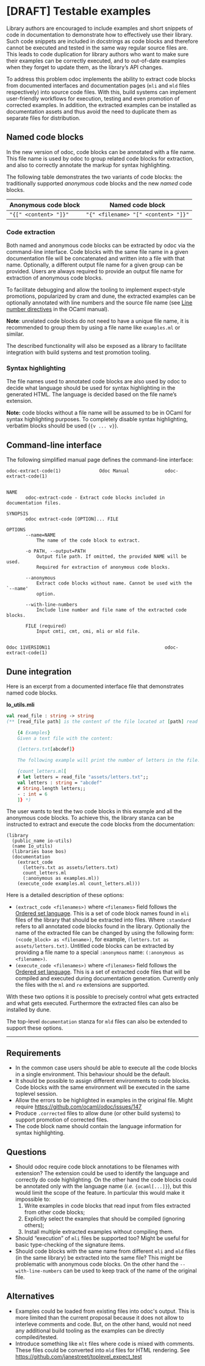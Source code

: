 # [DRAFT] Testable examples

Library authors are encouraged to include examples and short snippets of code
in documentation to demonstrate how to effectively use their library. Such code
snippets are included in docstrings as code blocks and therefore cannot be
executed and tested in the same way regular source files are. This leads to
code duplication for library authors who want to make sure their examples can
be correctly executed, and to out-of-date examples when they forget to update
them, as the library’s API changes.

To address this problem odoc implements the ability to extract code blocks from
documented interfaces and documentation pages (`mli` and `mld` files
respectively) into source code files. With this, build systems can implement
user-friendly workflows for execution, testing and even promotion of corrected
examples. In addition, the extracted examples can be installed as documentation
assets and thus avoid the need to duplicate them as separate files for
distribution.

## Named code blocks

In the new version of odoc, code blocks can be annotated with a file name. This
file name is used by odoc to group related code blocks for extraction, and also
to correctly annotate the markup for syntax highlighting.

The following table demonstrates the two variants of code blocks: the
traditionally supported *anonymous* code blocks and the new *named* code
blocks.

| **Anonymous code block** | **Named code block**                |
| ------------------------ | ----------------------------------- |
| `"{[" <content> "]}"`    | `"{" <filename> "[" <content> "]}"` |


### Code extraction

Both named and anonymous code blocks can be extracted by odoc via the
command-line interface. Code blocks with the same file name in a given
documentation file will be concatenated and written into a file with that name.
Optionally, a different output file name for a given group can be provided.
Users are always required to provide an output file name for extraction of
anonymous code blocks.

To facilitate debugging and allow the tooling to implement expect-style
promotions, popularized by cram and dune, the extracted examples can be
optionally annotated with line numbers and the source file name (see [Line
number directives](https://caml.inria.fr/pub/docs/manual-ocaml/lex.html#sec86)
in the OCaml manual).

**Note**: unrelated code blocks do not need to have a unique file name, it is
recommended to group them by using a file name like `examples.ml` or similar.

The described functionality will also be exposed as a library to facilitate
integration with build systems and test promotion tooling.

### Syntax highlighting

The file names used to annotated code blocks are also used by odoc to decide
what language should be used for syntax highlighting in the generated HTML. The
language is decided based on the file name’s extension.

**Note:** code blocks without a file name will be assumed to be in OCaml for
syntax highlighting purposes. To completely disable syntax highlighting,
verbatim blocks should be used (`{v ... v}`).


## Command-line interface

The following simplified manual page defines the command-line interface:


    odoc-extract-code(1)              Odoc Manual             odoc-extract-code(1)


    NAME
           odoc-extract-code - Extract code blocks included in documentation files.

    SYNOPSIS
           odoc extract-code [OPTION]... FILE

    OPTIONS
           --name=NAME
               The name of the code block to extract.

           -o PATH, --output=PATH
               Output file path. If omitted, the provided NAME will be used.
               Required for extraction of anonymous code blocks.

           --anonymous
               Extract code blocks without name. Cannot be used with the `--name'
               option.

           --with-line-numbers
               Include line number and file name of the extracted code blocks.

           FILE (required)
               Input cmti, cmt, cmi, mli or mld file.


    Odoc 11VERSION11                                          odoc-extract-code(1)


## Dune integration

Here is an excerpt from a documented interface file that demonstrates named code blocks.

**Io_utils.mli**

```ocaml
val read_file : string -> string
(** [read_file path] is the content of the file located at [path] read into a string.

    {4 Examples}
    Given a text file with the content:

    {letters.txt[abcdef]}

    The following example will print the number of letters in the file:

    {count_letters.ml[
    # let letters = read_file "assets/letters.txt";;
    val letters : string = "abcdef"
    # String.length letters;;
    - : int = 6
    ]} *)
```

The user wants to test the two code blocks in this example and all the
anonymous code blocks. To achieve this, the library stanza can be instructed to
extract and execute the code blocks from the documentation:


```dune
(library
  (public_name io-utils)
  (name Io_utils)
  (libraries base bos)
  (documentation
    (extract_code
      (letters.txt as assets/letters.txt)
      count_letters.ml
      (:anonymous as examples.ml))
    (execute_code examples.ml count_letters.ml)))
```

Here is a detailed description of these options:

- `(extract_code <filenames>)` where `<filenames>` field follows the [Ordered
  set language](http://#). This is a set of code block names found in `mli`
  files of the library that should be extracted into files. Where `:standard`
  refers to all annotated code blocks found in the library. Optionally the name
  of the extracted file can be changed by using the following form:
  `(<code_block> as <filename>)`, for example, `(letters.txt as
  assets/letters.txt)`. Untitled code blocks can be extracted by providing a
  file name to a special `:anonymous` name: `(:anonymous as <filename>)`.
- `(execute_code <filenames>)` where `<filenames>` field follows the [Ordered
  set language](http://#). This is a set of extracted code files that will be
  compiled and executed during documentation generation. Currently only the
  files with the `ml` and `re` extensions are supported.

With these two options it is possible to precisely control what gets extracted
and what gets executed. Furthermore the extracted files can also be installed
by dune.

The top-level `documentation` stanza for `mld` files can also be extended to
support these options.

----------

## Requirements

- In the common case users should be able to execute all the code blocks in a
  single environment. This behaviour should be the default.
- It should be possible to assign different environments to code blocks. Code
  blocks with the same environment will be executed in the same toplevel
  session.
- Allow the errors to be highlighted in examples in the original file. Might require
  https://github.com/ocaml/odoc/issues/147
- Produce `.corrected` files to allow dune (or other build systems) to support
  promotion of corrected files.
- The code block name should contain the language information for syntax
  highlighting.


## Questions

- Should odoc require code block annotations to be filenames with extension?
  The extension could be used to identify the language and correctly do code
  highlighting. On the other hand the code blocks could be annotated only with
  the language name (*i.e.* `{ocaml[...]}`), but this would limit the scope of
  the feature. In particular this would make it impossible to:
  1. Write examples in code blocks that read input from files extracted from
     other code blocks;
  2. Explicitly select the examples that should be compiled (ignoring others);
  3. Install multiple extracted examples without compiling them.
- Should “execution” of `mli` files be supported too? Might be useful for basic
  type-checking of the signature items.
- Should code blocks with the same name from different `mli` and `mld` files
  (in the same library) be extracted into the same file? This might be
  problematic with anonymous code blocks. On the other hand the
  `--with-line-numbers` can be used to keep track of the name of the original
  file.


## Alternatives

- Examples could be loaded from existing files into odoc's output. This is more
  limited than the current proposal because it does not allow to interleve
  comments and code. But, on the other hand, would not need any additional
  build tooling as the examples can be directly compiled/tested.
- Introduce something like `mlt` files where code is mixed with comments. These
  files could be converted into `mld` files for HTML rendering. See
  https://github.com/janestreet/toplevel_expect_test

